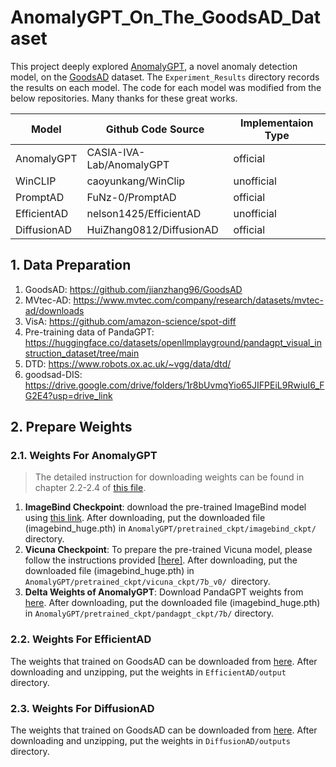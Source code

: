 # AnomalyGPT_On_The_GoodsAD_Dataset
This project deeply explored [AnomalyGPT](https://github.com/CASIA-IVA-Lab/AnomalyGPT), a novel anomaly detection model, on the [GoodsAD](https://github.com/jianzhang96/GoodsAD) dataset. The `Experiment_Results` directory records the results on each model. The code for each model was modified from the below repositories. Many thanks for these great works.

| Model       | Github Code Source       | Implementaion Type |
| ----------- | ------------------------ | ------------------ |
| AnomalyGPT  | CASIA-IVA-Lab/AnomalyGPT | official           |
| WinCLIP     | caoyunkang/WinClip       | unofficial         |
| PromptAD    | FuNz-0/PromptAD          | official           |
| EfficientAD | nelson1425/EfficientAD   | unofficial         |
| DiffusionAD | HuiZhang0812/DiffusionAD | official           |

## 1. Data Preparation

1. GoodsAD: https://github.com/jianzhang96/GoodsAD
2. MVtec-AD: https://www.mvtec.com/company/research/datasets/mvtec-ad/downloads
3. VisA: https://github.com/amazon-science/spot-diff
4. Pre-training data of PandaGPT: https://huggingface.co/datasets/openllmplayground/pandagpt_visual_instruction_dataset/tree/main
5. DTD: https://www.robots.ox.ac.uk/~vgg/data/dtd/
6. goodsad-DIS: https://drive.google.com/drive/folders/1r8bUvmqYio65JIFPEiL9RwiuI6_FG2E4?usp=drive_link

## 2. Prepare Weights

### 2.1. Weights For AnomalyGPT

> The detailed instruction for downloading weights can be found in chapter 2.2-2.4 of [this file](https://github.com/CASIA-IVA-Lab/AnomalyGPT/blob/main/README.md).

1. **ImageBind Checkpoint**: download the pre-trained ImageBind model using [this link](https://dl.fbaipublicfiles.com/imagebind/imagebind_huge.pth). After downloading, put the downloaded file (imagebind_huge.pth) in `AnomalyGPT/pretrained_ckpt/imagebind_ckpt/` directory.
2. **Vicuna Checkpoint**: To prepare the pre-trained Vicuna model, please follow the instructions provided [[here\]](https://github.com/CASIA-IVA-Lab/AnomalyGPT/blob/main/pretrained_ckpt#1-prepare-vicuna-checkpoint). After downloading, put the downloaded file (imagebind_huge.pth) in `AnomalyGPT/pretrained_ckpt/vicuna_ckpt/7b_v0/ `directory.
3. **Delta Weights of AnomalyGPT**: Download PandaGPT weights from [here](https://huggingface.co/openllmplayground/pandagpt_7b_max_len_1024). After downloading, put the downloaded file (imagebind_huge.pth) in `AnomalyGPT/pretrained_ckpt/pandagpt_ckpt/7b/` directory.

### 2.2. Weights For EfficientAD

The weights that trained on GoodsAD can be downloaded from [here](https://drive.google.com/file/d/1oPjFpZ-3z0lpO6YNnOpqlWWvmCldw7Fe/view?usp=drive_link). After downloading and unzipping, put the weights in `EfficientAD/output` directory.

### 2.3. Weights For DiffusionAD

The weights that trained on GoodsAD can be downloaded from [here](https://drive.google.com/file/d/1TJ3nJhe-VswIg95u9dxVkfOUIcohvEU6/view?usp=drive_link). After downloading and unzipping, put the weights in `DiffusionAD/outputs` directory.



